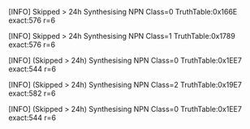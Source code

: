 [INFO] Skipped > 24h Synthesising NPN Class=0 TruthTable:0x166E exact:576 r=6

[INFO] Skipped > 24h Synthesising NPN Class=1 TruthTable:0x1789 exact:576 r=6

[INFO] (Skipped > 24h) Synthesising NPN Class=0 TruthTable:0x1EE7 exact:544 r=6

[INFO] (Skipped > 24h) Synthesising NPN Class=2 TruthTable:0x19E7 exact:582 r=6

[INFO] (Skipped > 24h) Synthesising NPN Class=0 TruthTable:0x1EE7 exact:544 r=6


